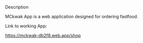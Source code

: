 Description

MCkwak App is a web application designed for ordering fastfood.

Link to working App:

https://mckwak-db2f8.web.app/shop
